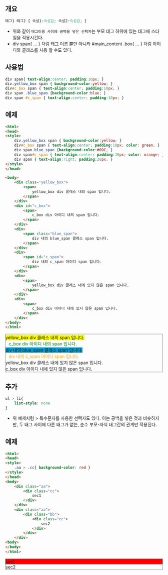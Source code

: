 ## 개요
```css
태그1 태그2 { 속성1:속성값; 속성2:속성값; }
```
* 위와 같이 `태그이름 사이에 공백을 넣은 선택자`는 부모 태그 하위에 있는 태그에 스타일을 적용시킨다.
* div span{ ... } 처럼 태그 이름 뿐만 아니라 #main_content .box{ ... } 처럼 아이디와 클래스를 사용 할 수도 있다.

## 사용법
```css
div span{ text-align:center; padding:10px; }
div.yellow_box span { background-color:yellow; }
div#c_box span { text-align:center; padding:10px; }
div span .blue_span {background-color:blue; }
div span #c_span { text-align:center; padding:10px; }
```

## 예제
```html
<html>
<head>
<style>
	div.yellow_box span { background-color:yellow; }
	div#c_box span { text-align:center; padding:10px; color: green; }
	div span.blue_span {background-color:#09C; }
	div span#c_span { text-align:center; padding:10px; color: orange; }
	div span { text-align:right; padding:20px; }
</style>
</head>

<body>
	<div class="yellow_box">
		<span>
			yellow_box div 클래스 내의 span 입니다.
		</span>
	</div>
	<div id="c_box">
		<span>
			c_box div 아이디 내의 span 입니다.
		</span>
	</div>
	<div>
		<span class="blue_span">
			div 내의 blue_span 클래스 span 입니다.
		</span>
	</div>
	<div>
		<span id="c_span">
			div 내의 c_span 아이디 span 입니다.
		</span>
	</div>
	<div>
		<span>
			yellow_box div 클래스 내에 있지 않은 span 입니다.
		</span>
	</div>
	<div>
		<span>
			c_box div 아이디 내에 있지 않은 span 입니다.
		</span>
	</div>
</body>
</html>
```

<html>
<head>
<style>
	div#res { border-width: 1px; border-color: gray; border-style: solid; }
    div.yellow_box span { background-color:yellow; }
	div#c_box span { text-align:center; padding:10px; color: green; }
	div span.blue_span {background-color:#09C; }
	div span#c_span { text-align:center; padding:10px; color: orange; }
</style>
</head>

<body>
	<div id="res">
        <div class="yellow_box">
            <span>
                yellow_box div 클래스 내의 span 입니다.
            </span>
        </div>
        <div id="c_box">
            <span>
                c_box div 아이디 내의 span 입니다.
            </span>
        </div>
        <div>
            <span class="blue_span">
                div 내의 blue_span 클래스 span 입니다.
            </span>
        </div>
        <div>
            <span id="c_span">
                div 내의 c_span 아이디 span 입니다.
            </span>
        </div>
        <div>
            <span>
                yellow_box div 클래스 내에 있지 않은 span 입니다.
            </span>
        </div>
        <div>
            <span>
                c_box div 아이디 내에 있지 않은 span 입니다.
            </span>
        </div>
    </div>
</body>
</html>

## 추가
```css
ul > li{
	list-style: none
}
```
* 위 예제처럼 > 특수문자를 사용한 선택자도 있다. 이는 공백을 넣은 것과 비슷하지만, 두 태그 사이에 다른 태그가 없는, 순수 부모-자식 태그간의 관계만 적용된다.

## 예제
```html
<html>
<head>
<style>
	.aa > .cc{ background-color: red }
</style>
</head>
<body>
	<div class="aa">
		<div class="cc">
			sec1
		</div>
	</div>
	<div class="aa">
		<div class="bb">
			<div class="cc">
				sec2
			</div>
		</div>
	</div>
<body>
</body>
</html>
```

<html>
<head>
<style>
	.aa > .cc{ background-color: red }
</style>
</head>
<body>
	<div id="res">
        <div class="aa">
            <div class="cc">
                sec1
            </div>
        </div>
        <div class="aa">
            <div class="bb">
                <div class="cc">
                    sec2
                </div>
            </div>
        </div>
    <div>
<body>
</body>
</html>